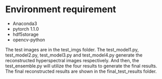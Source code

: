 # Environment requirement
- Anaconda3 
- pytorch 1.1.0 
- hdf5storage 
- opencv-python 

The test images are in the test_imgs folder.
The test_model1.py, test_model2.py, test_model3.py and test_model4.py generate the reconstructed hyperspectral images respectively.
And then, the test_ensemble.py will utilize the four results to generate the final results.
The final reconstructed results are shown in the final_test_results folder.
